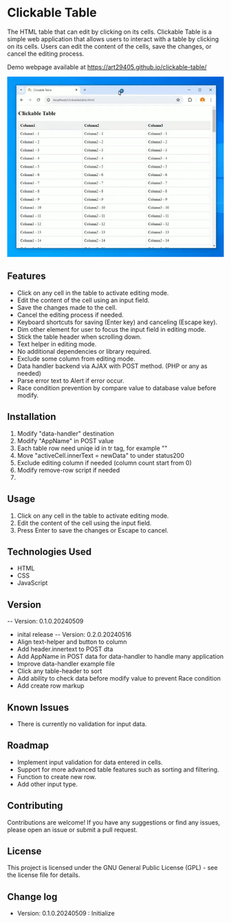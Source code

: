 # Clickable Table

The HTML table that can edit by clicking on its cells.
Clickable Table is a simple web application that allows users to interact with a table by clicking on its cells. Users can edit the content of the cells, save the changes, or cancel the editing process.

Demo webpage available at https://art29405.github.io/clickable-table/

![](https://raw.githubusercontent.com/art29405/clickable-table/main/videogif.gif)

## Features

- Click on any cell in the table to activate editing mode.
- Edit the content of the cell using an input field.
- Save the changes made to the cell.
- Cancel the editing process if needed.
- Keyboard shortcuts for saving (Enter key) and canceling (Escape key).
- Dim other element for user to focus the input field in editing mode.
- Stick the table header when scrolling down.
- Text helper in editing mode.
- No additional dependencies or library required.
- Exclude some column from editing mode.
- Data handler backend via AJAX with POST method. (PHP or any as needed)
- Parse error text to Alert if error occur.
- Race condition prevention by compare value to database value before modify.

## Installation

1. Modify "data-handler" destination
2. Modify "AppName" in POST value
3. Each table row need uniqe id in tr tag, for example "<tr id='01'>"
4. Move "activeCell.innerText = newData" to under status200
5. Exclude editing column if needed (column count start from 0)
6. Modify remove-row script if needed
7. 

## Usage

1. Click on any cell in the table to activate editing mode.
2. Edit the content of the cell using the input field.
3. Press Enter to save the changes or Escape to cancel.

## Technologies Used

- HTML
- CSS
- JavaScript

## Version

-- Version: 0.1.0.20240509
- inital release
-- Version: 0.2.0.20240516
- Align text-helper and button to column
- Add header.innertext to POST dta 
- Add AppName in POST data for data-handler to handle many application
- Improve data-handler example file
- Click any table-header to sort
- Add ability to check data before modify value to prevent Race condition
- Add create row markup

## Known Issues

- There is currently no validation for input data.

## Roadmap

- Implement input validation for data entered in cells.
- Support for more advanced table features such as sorting and filtering.
- Function to create new row.
- Add other input type.

## Contributing

Contributions are welcome! If you have any suggestions or find any issues, please open an issue or submit a pull request.

## License

This project is licensed under the GNU General Public License (GPL) - see the license file for details.

## Change log

- Version: 0.1.0.20240509 : Initialize
